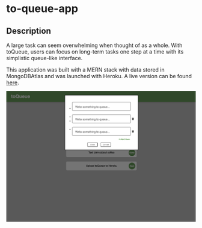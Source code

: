 # to-queue-app

## Description

A large task can seem overwhelming when thought of as a whole. With toQueue, users can focus on long-term tasks one step at a time with its simplistic queue-like interface.

This application was built with a MERN stack with data stored in MongoDBAtlas and was launched with Heroku. A live version can be found [here](http://to-queue-app.herokuapp.com/).

![toQueue image](images/to-queue.png)
